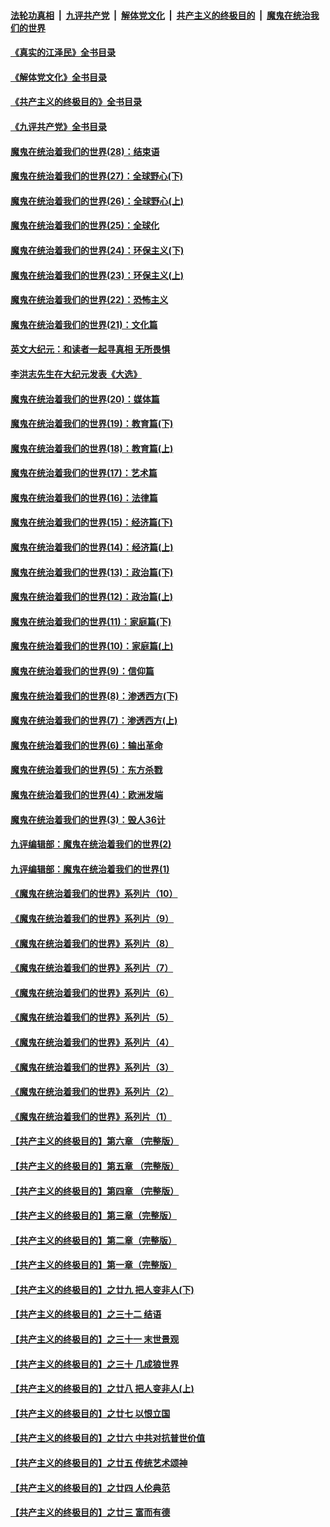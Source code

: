 ####  [法轮功真相](../../../../basic/blob/master/README.md?t=06092031) &nbsp;|&nbsp; [九评共产党](../../../../9ping.md/blob/master/README.md?t=06092031) &nbsp;|&nbsp; [解体党文化](../../../../jtdwh.md/blob/master/README.md?t=06092031)  &nbsp;|&nbsp; [共产主义的终极目的](../../../../gczydzjmd.md/blob/master/README.md?t=06092031) &nbsp;|&nbsp; [魔鬼在统治我们的世界](../../../../mgztzwmdsj.md/blob/master/README.md?t=06092031) 

#### [《真实的江泽民》全书目录](../pages/nsc422/n13721399.md?t=06092031) 

#### [《解体党文化》全书目录](../pages/nsc422/n13721157.md?t=06092031) 

#### [《共产主义的终极目的》全书目录](../pages/nsc422/n13721048.md?t=06092031) 

#### [《九评共产党》全书目录](../pages/nsc422/n13708085.md?t=06092031) 

#### [魔鬼在统治着我们的世界(28)：结束语](../pages/nsc422/n10936246.md?t=06092031) 

#### [魔鬼在统治着我们的世界(27)：全球野心(下)](../pages/nsc422/n10928319.md?t=06092031) 

#### [魔鬼在统治着我们的世界(26)：全球野心(上)](../pages/nsc422/n10900318.md?t=06092031) 

#### [魔鬼在统治着我们的世界(25)：全球化](../pages/nsc422/n10788205.md?t=06092031) 

#### [魔鬼在统治着我们的世界(24)：环保主义(下)](../pages/nsc422/n10695307.md?t=06092031) 

#### [魔鬼在统治着我们的世界(23)：环保主义(上)](../pages/nsc422/n10688613.md?t=06092031) 

#### [魔鬼在统治着我们的世界(22)：恐怖主义](../pages/nsc422/n10614727.md?t=06092031) 

#### [魔鬼在统治着我们的世界(21)：文化篇](../pages/nsc422/n10597706.md?t=06092031) 

#### [英文大纪元：和读者一起寻真相 无所畏惧](../pages/nsc422/n12542027.md?t=06092031) 

#### [李洪志先生在大纪元发表《大选》](../pages/nsc422/n12534746.md?t=06092031) 

#### [魔鬼在统治着我们的世界(20)：媒体篇](../pages/nsc422/n10586579.md?t=06092031) 

#### [魔鬼在统治着我们的世界(19)：教育篇(下)](../pages/nsc422/n10564808.md?t=06092031) 

#### [魔鬼在统治着我们的世界(18)：教育篇(上)](../pages/nsc422/n10526970.md?t=06092031) 

#### [魔鬼在统治着我们的世界(17)：艺术篇](../pages/nsc422/n10499093.md?t=06092031) 

#### [魔鬼在统治着我们的世界(16)：法律篇](../pages/nsc422/n10485969.md?t=06092031) 

#### [魔鬼在统治着我们的世界(15)：经济篇(下)](../pages/nsc422/n10469975.md?t=06092031) 

#### [魔鬼在统治着我们的世界(14)：经济篇(上)](../pages/nsc422/n10457370.md?t=06092031) 

#### [魔鬼在统治着我们的世界(13)：政治篇(下)](../pages/nsc422/n10448270.md?t=06092031) 

#### [魔鬼在统治着我们的世界(12)：政治篇(上)](../pages/nsc422/n10444576.md?t=06092031) 

#### [魔鬼在统治着我们的世界(11)：家庭篇(下)](../pages/nsc422/n10440961.md?t=06092031) 

#### [魔鬼在统治着我们的世界(10)：家庭篇(上)](../pages/nsc422/n10435448.md?t=06092031) 

#### [魔鬼在统治着我们的世界(9)：信仰篇](../pages/nsc422/n10432159.md?t=06092031) 

#### [魔鬼在统治着我们的世界(8)：渗透西方(下)](../pages/nsc422/n10429603.md?t=06092031) 

#### [魔鬼在统治着我们的世界(7)：渗透西方(上)](../pages/nsc422/n10426013.md?t=06092031) 

#### [魔鬼在统治着我们的世界(6)：输出革命](../pages/nsc422/n10421536.md?t=06092031) 

#### [魔鬼在统治着我们的世界(5)：东方杀戮](../pages/nsc422/n10417707.md?t=06092031) 

#### [魔鬼在统治着我们的世界(4)：欧洲发端](../pages/nsc422/n10414890.md?t=06092031) 

#### [魔鬼在统治着我们的世界(3)：毁人36计](../pages/nsc422/n10411583.md?t=06092031) 

#### [九评编辑部：魔鬼在统治着我们的世界(2)](../pages/nsc422/n10410036.md?t=06092031) 

#### [九评编辑部：魔鬼在统治着我们的世界(1)](../pages/nsc422/n10406825.md?t=06092031) 

#### [《魔鬼在统治着我们的世界》系列片（10）](../pages/nsc422/n12292670.md?t=06092031) 

#### [《魔鬼在统治着我们的世界》系列片（9）](../pages/nsc422/n12290859.md?t=06092031) 

#### [《魔鬼在统治着我们的世界》系列片（8）](../pages/nsc422/n12287445.md?t=06092031) 

#### [《魔鬼在统治着我们的世界》系列片（7）](../pages/nsc422/n12283425.md?t=06092031) 

#### [《魔鬼在统治着我们的世界》系列片（6）](../pages/nsc422/n12282314.md?t=06092031) 

#### [《魔鬼在统治着我们的世界》系列片（5）](../pages/nsc422/n12281419.md?t=06092031) 

#### [《魔鬼在统治着我们的世界》系列片（4）](../pages/nsc422/n12274024.md?t=06092031) 

#### [《魔鬼在统治着我们的世界》系列片（3）](../pages/nsc422/n12271322.md?t=06092031) 

#### [《魔鬼在统治着我们的世界》系列片（2）](../pages/nsc422/n12269049.md?t=06092031) 

#### [《魔鬼在统治着我们的世界》系列片（1）](../pages/nsc422/n12267575.md?t=06092031) 

#### [【共产主义的终极目的】第六章 （完整版）](../pages/nsc422/n11428913.md?t=06092031) 

#### [【共产主义的终极目的】第五章 （完整版）](../pages/nsc422/n11428912.md?t=06092031) 

#### [【共产主义的终极目的】第四章 （完整版）](../pages/nsc422/n11428907.md?t=06092031) 

#### [【共产主义的终极目的】第三章（完整版）](../pages/nsc422/n11428848.md?t=06092031) 

#### [【共产主义的终极目的】第二章（完整版）](../pages/nsc422/n11428831.md?t=06092031) 

#### [【共产主义的终极目的】第一章（完整版）](../pages/nsc422/n11417651.md?t=06092031) 

#### [【共产主义的终极目的】之廿九 把人变非人(下)](../pages/nsc422/n11344140.md?t=06092031) 

#### [【共产主义的终极目的】之三十二 结语](../pages/nsc422/n11360535.md?t=06092031) 

#### [【共产主义的终极目的】之三十一 末世景观](../pages/nsc422/n11351129.md?t=06092031) 

#### [【共产主义的终极目的】之三十 几成狼世界](../pages/nsc422/n11348280.md?t=06092031) 

#### [【共产主义的终极目的】之廿八 把人变非人(上)](../pages/nsc422/n11340492.md?t=06092031) 

#### [【共产主义的终极目的】之廿七 以恨立国](../pages/nsc422/n11336944.md?t=06092031) 

#### [【共产主义的终极目的】之廿六 中共对抗普世价值](../pages/nsc422/n11324785.md?t=06092031) 

#### [【共产主义的终极目的】之廿五 传统艺术颂神](../pages/nsc422/n11296396.md?t=06092031) 

#### [【共产主义的终极目的】之廿四 人伦典范](../pages/nsc422/n11296397.md?t=06092031) 

#### [【共产主义的终极目的】之廿三 富而有德](../pages/nsc422/n11283598.md?t=06092031) 


